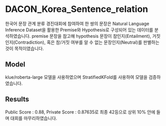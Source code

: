 # DACON_Korea_Sentence_relation
한국어 문장 관계 분류 경진대회에 참여하여 한 쌍의 문장은 Natural Language Inference Dataset을 활용한 Premise와 Hypothesis로 구성되어 있는 데이터를 분석하였습니다. premise 문장을 참고해 hypothesis 문장이 참인지(Entailment), 거짓인지(Contradiction), 혹은 참/거짓 여부를 알 수 없는 문장인지(Neutral)를 판별하는 것이 목적이였습니다.

## Model
klue/roberta-large 모델을 사용하였으며 StratifiedKFold를 사용하여 모델을 검증하였습니다.


## Results
Public Score : 0.88, Private Score : 0.87635로 최종 42등으로 상위 10% 안에 들며 대회를 마무리하였습니다. 
